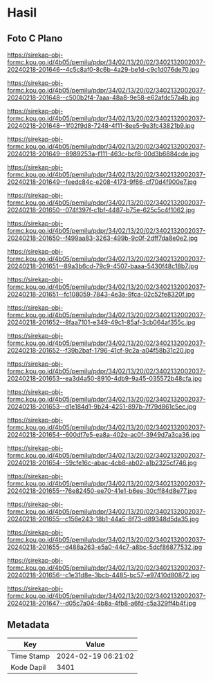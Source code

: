 # Hasil

## Foto C Plano

https://sirekap-obj-formc.kpu.go.id/4b05/pemilu/pdpr/34/02/13/20/02/3402132002037-20240218-201646--4c5c8af0-8c6b-4a29-be1d-c9c1d076de70.jpg

https://sirekap-obj-formc.kpu.go.id/4b05/pemilu/pdpr/34/02/13/20/02/3402132002037-20240218-201648--c500b2f4-7aaa-48a8-9e58-e62afdc57a4b.jpg

https://sirekap-obj-formc.kpu.go.id/4b05/pemilu/pdpr/34/02/13/20/02/3402132002037-20240218-201648--1f02f9d8-7248-4f11-8ee5-9e3fc43821b9.jpg

https://sirekap-obj-formc.kpu.go.id/4b05/pemilu/pdpr/34/02/13/20/02/3402132002037-20240218-201649--8989253a-f111-463c-bcf8-00d3b6884cde.jpg

https://sirekap-obj-formc.kpu.go.id/4b05/pemilu/pdpr/34/02/13/20/02/3402132002037-20240218-201649--feedc84c-e208-4173-9f66-cf70d4f900e7.jpg

https://sirekap-obj-formc.kpu.go.id/4b05/pemilu/pdpr/34/02/13/20/02/3402132002037-20240218-201650--074f397f-c1bf-4487-b75e-625c5c4f1062.jpg

https://sirekap-obj-formc.kpu.go.id/4b05/pemilu/pdpr/34/02/13/20/02/3402132002037-20240218-201650--f499aa83-3263-499b-9c0f-2dff7da8e0e2.jpg

https://sirekap-obj-formc.kpu.go.id/4b05/pemilu/pdpr/34/02/13/20/02/3402132002037-20240218-201651--89a3b6cd-79c9-4507-baaa-5430f48c18b7.jpg

https://sirekap-obj-formc.kpu.go.id/4b05/pemilu/pdpr/34/02/13/20/02/3402132002037-20240218-201651--fc108059-7843-4e3a-9fca-02c52fe8320f.jpg

https://sirekap-obj-formc.kpu.go.id/4b05/pemilu/pdpr/34/02/13/20/02/3402132002037-20240218-201652--8faa7101-e349-49c1-85af-3cb064af355c.jpg

https://sirekap-obj-formc.kpu.go.id/4b05/pemilu/pdpr/34/02/13/20/02/3402132002037-20240218-201652--f39b2baf-1796-41cf-9c2a-a04f58b31c20.jpg

https://sirekap-obj-formc.kpu.go.id/4b05/pemilu/pdpr/34/02/13/20/02/3402132002037-20240218-201653--ea3d4a50-8910-4db9-9a45-035572b48cfa.jpg

https://sirekap-obj-formc.kpu.go.id/4b05/pemilu/pdpr/34/02/13/20/02/3402132002037-20240218-201653--d1e184d1-9b24-4251-897b-7f79d861c5ec.jpg

https://sirekap-obj-formc.kpu.go.id/4b05/pemilu/pdpr/34/02/13/20/02/3402132002037-20240218-201654--600df7e5-ea8a-402e-ac0f-3949d7a3ca36.jpg

https://sirekap-obj-formc.kpu.go.id/4b05/pemilu/pdpr/34/02/13/20/02/3402132002037-20240218-201654--59cfe16c-abac-4cb8-ab02-a1b2325cf746.jpg

https://sirekap-obj-formc.kpu.go.id/4b05/pemilu/pdpr/34/02/13/20/02/3402132002037-20240218-201655--76e82450-ee70-41e1-b6ee-30cff84d8e77.jpg

https://sirekap-obj-formc.kpu.go.id/4b05/pemilu/pdpr/34/02/13/20/02/3402132002037-20240218-201655--c156e243-18b1-44a5-8f73-d89348d5da35.jpg

https://sirekap-obj-formc.kpu.go.id/4b05/pemilu/pdpr/34/02/13/20/02/3402132002037-20240218-201655--d488a263-e5a0-44c7-a8bc-5dcf86877532.jpg

https://sirekap-obj-formc.kpu.go.id/4b05/pemilu/pdpr/34/02/13/20/02/3402132002037-20240218-201656--c1e31d8e-3bcb-4485-bc57-e97410d80872.jpg

https://sirekap-obj-formc.kpu.go.id/4b05/pemilu/pdpr/34/02/13/20/02/3402132002037-20240218-201647--d05c7a04-4b8a-4fb8-a6fd-c5a329ff4b4f.jpg


## Metadata

| Key        | Value               |
| ---------- | ------------------- |
| Time Stamp | 2024-02-19 06:21:02 |
| Kode Dapil | 3401                |



